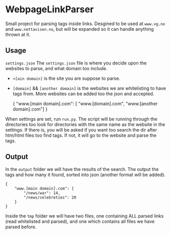 WebpageLinkParser
=================

Small project for parsing tags inside links. Desgined to be used at ```www.vg.no``` and ```www.nettavisen.no```, but will be expanded so it can handle anything thrown at it.


## Usage

`settings.json`
The `settings.json` file is where you decide upon the websites to parse, and what domain too include. 
* `<[ain domain]` is the site you are suppose to parse. 
* `[domain]` && `[another domain]` is the websites we are whitelisting to have tags from.
More websites can be added too the json and accepted. 

	{
	    "www.[main domain].com": [
	    	"www.[domain].com",
	    	"www.[another domain].com"]
	}

When settings are set, run `run.py`. The script will be running through the directories too look for directories with the same name as the website in the settings. If there is, you will be asked if you want too search the dir after htm/html files too find tags. If not, it will go to the website and parse the tags.

## Output
In the `output` folder we will have the results of the search. The output the tags and how many it found, sorted into json (another format will be added).

	{
	    "www.[main domain].com": {
	        "/news/war": 14,
	        "/news/celebreties": 20
	    }
	}

Inside the `tmp` folder we will have two files, one containing ALL parsed links (read whitelisted and parsed), and one which contains all files we have parsed before.